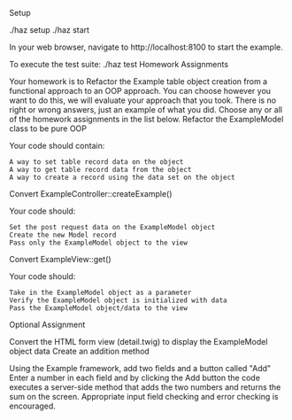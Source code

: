 Setup

./haz setup
./haz start

In your web browser, navigate to http://localhost:8100 to start the example.

To execute the test suite: ./haz test
Homework Assignments

Your homework is to Refactor the Example table object creation from a functional approach to an OOP approach. You can choose however you want to do this, we will evaluate your approach that you took. There is no right or wrong answers, just an example of what you did. Choose any or all of the homework assignments in the list below.
Refactor the ExampleModel class to be pure OOP

Your code should contain:

    A way to set table record data on the object
    A way to get table record data from the object
    A way to create a record using the data set on the object

Convert ExampleController::createExample()

Your code should:

    Set the post request data on the ExampleModel object
    Create the new Model record
    Pass only the ExampleModel object to the view

Convert ExampleView::get()

Your code should:

    Take in the ExampleModel object as a parameter
    Verify the ExampleModel object is initialized with data
    Pass the ExampleModel object/data to the view

Optional Assignment

Convert the HTML form view (detail.twig) to display the ExampleModel object data
Create an addition method

Using the Example framework, add two fields and a button called "Add" Enter a number in each field and by clicking the Add button the code executes a server-side method that adds the two numbers and returns the sum on the screen. Appropriate input field checking and error checking is encouraged.
